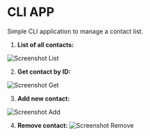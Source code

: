 # CLI APP

Simple CLI application to manage a contact list.

1. **List of all contacts:**

![Screenshot List](https://i.ibb.co/y6bRYYB/list.png)

2. **Get contact by ID:**

![Screenshot Get](https://i.ibb.co/3d3sLfd/get.png)

3. **Add new contact:**

![Screenshot Add](https://i.ibb.co/6NrMs0g/add.png)

4. **Remove contact:**
   ![Screenshot Remove](https://i.ibb.co/cTL5TQk/remove.png)
